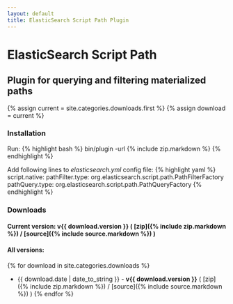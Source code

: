 ```yaml
---
layout: default
title: ElasticSearch Script Path Plugin
---
```


ElasticSearch Script Path
=========================
Plugin for querying and filtering materialized paths
---------------------------------------------------

{% assign current = site.categories.downloads.first %}
{% assign download = current %}

### Installation

Run:
{% highlight bash %}
bin/plugin -url {% include zip.markdown %}
{% endhighlight %}

Add following lines to _elasticsearch.yml_ config file:
{% highlight yaml %}
script.native:
    pathFilter.type: org.elasticsearch.script.path.PathFilterFactory
    pathQuery.type: org.elasticsearch.script.path.PathQueryFactory
{% endhighlight %}

### Downloads

#### Current version: **v{{ download.version }}** ( [zip]({% include zip.markdown %}) / [source]({% include source.markdown %}) )

#### All versions:
{% for download in site.categories.downloads %}
* {{ download.date | date_to_string }} - **v{{ download.version }}** ( [zip]({% include zip.markdown %}) / [source]({% include source.markdown %}) )
{% endfor %}
